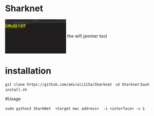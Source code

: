 # Sharknet
<img align="center" src="Sharknet.png" width="200">
the wifi jammer tool


# installation
`git clone https://github.com/amirali115a/Sharknet `
`cd Sharknet`
`bash install.sh `

#Usage

` sudo python3 SharkNet  <target mac address>  -i <interface> -v 1 `
